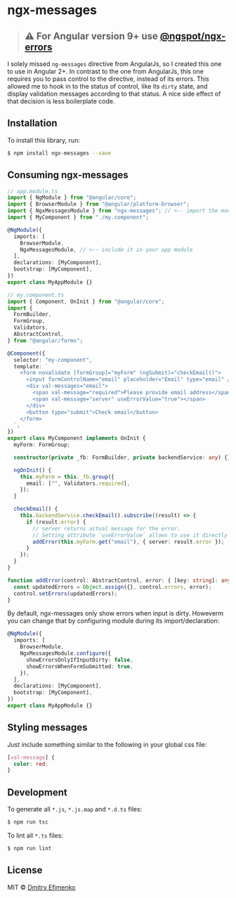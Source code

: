# ngx-messages

> ## ⚠️ **For Angular version 9+ use [@ngspot/ngx-errors](https://github.com/ngspot/ngx-errors)**

I solely missed `ng-messages` directive from AngularJs, so I created this one to use in Angular 2+.
In contrast to the one from AngularJs, this one requires you to pass control to the directive, instead of its errors.
This allowed me to hook in to the status of control, like its `dirty` state, and display validation messages according to that status.
A nice side effect of that decision is less boilerplate code.

## Installation

To install this library, run:

```bash
$ npm install ngx-messages --save
```

## Consuming ngx-messages

```typescript
// app.module.ts
import { NgModule } from "@angular/core";
import { BrowserModule } from "@angular/platform-browser";
import { NgxMessagesModule } from "ngx-messages"; // <-- import the module
import { MyComponent } from "./my.component";

@NgModule({
  imports: [
    BrowserModule,
    NgxMessagesModule, // <-- include it in your app module
  ],
  declarations: [MyComponent],
  bootstrap: [MyComponent],
})
export class MyAppModule {}
```

```typescript
// my.component.ts
import { Component, OnInit } from "@angular/core";
import {
  FormBuilder,
  FormGroup,
  Validators,
  AbstractControl,
} from "@angular/forms";

@Component({
  selector: "my-component",
  template: `
    <form novalidate [formGroup]="myForm" (ngSubmit)="checkEmail()">
      <input formControlName="email" placeholder="Email" type="email" />
      <div val-messages="email">
        <span val-message="required">Please provide email address</span>
        <span val-message="server" useErrorValue="true"></span>
      </div>
      <button type="submit">Check email</button>
    </form>
  `,
})
export class MyComponent implements OnInit {
  myForm: FormGroup;

  constructor(private _fb: FormBuilder, private backendService: any) {}

  ngOnInit() {
    this.myForm = this._fb.group({
      email: ["", Validators.required],
    });
  }

  checkEmail() {
    this.backendService.checkEmail().subscribe((result) => {
      if (result.error) {
        // server returns actual message for the error.
        // Setting attribute `useErrorValue` allows to use it directly
        addError(this.myForm.get("email"), { server: result.error });
      }
    });
  }
}

function addError(control: AbstractControl, error: { [key: string]: any }) {
  const updatedErrors = Object.assign({}, control.errors, error);
  control.setErrors(updatedErrors);
}
```

By default, ngx-messages only show errors when input is dirty. Howeverm you can change that by configuring module during its import/declaration:

```typescript
@NgModule({
  imports: [
    BrowserModule,
    NgxMessagesModule.configure({
      showErrorsOnlyIfInputDirty: false,
      showErrorsWhenFormSubmitted: true,
    }),
  ],
  declarations: [MyComponent],
  bootstrap: [MyComponent],
})
export class MyAppModule {}
```

## Styling messages

Just include something similar to the following in your global css file:

```css
[val-message] {
  color: red;
}
```

## Development

To generate all `*.js`, `*.js.map` and `*.d.ts` files:

```bash
$ npm run tsc
```

To lint all `*.ts` files:

```bash
$ npm run lint
```

## License

MIT © [Dmitry Efimenko](mailto:dmitrief@gmail.com)
